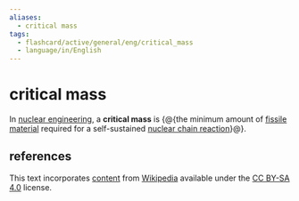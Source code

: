 ```yaml
---
aliases:
  - critical mass
tags:
  - flashcard/active/general/eng/critical_mass
  - language/in/English
---
```


# critical mass

In [nuclear engineering](nuclear%20engineering.md), a __critical mass__ is {@{the minimum amount of [fissile material](fissile%20material.md) required for a self-sustained [nuclear chain reaction](nuclear%20chain%20reaction.md)}@}.

## references

This text incorporates [content](https://en.wikipedia.org/wiki/critical_mass) from [Wikipedia](Wikipedia.md) available under the [CC BY-SA 4.0](https://creativecommons.org/licenses/by-sa/4.0/) license.
